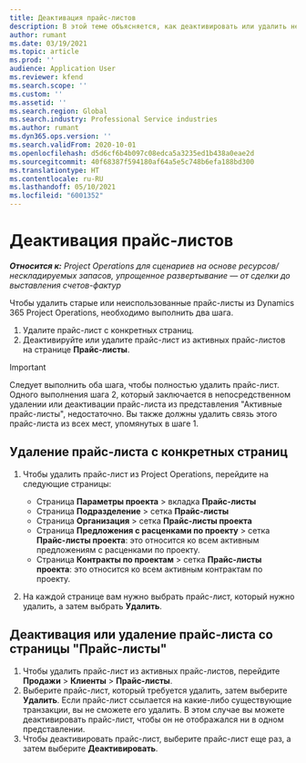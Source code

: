 ```yaml
---
title: Деактивация прайс-листов
description: В этой теме объясняется, как деактивировать или удалить неиспользуемые или старые прайс-листы.
author: rumant
ms.date: 03/19/2021
ms.topic: article
ms.prod: ''
audience: Application User
ms.reviewer: kfend
ms.search.scope: ''
ms.custom: ''
ms.assetid: ''
ms.search.region: Global
ms.search.industry: Professional Service industries
ms.author: rumant
ms.dyn365.ops.version: ''
ms.search.validFrom: 2020-10-01
ms.openlocfilehash: d5d6cf6b4b097c08edca5a3235ed1b438a0eae2d
ms.sourcegitcommit: 40f68387f594180af64a5e5c748b6efa188bd300
ms.translationtype: HT
ms.contentlocale: ru-RU
ms.lasthandoff: 05/10/2021
ms.locfileid: "6001352"
---
```

# <a name="deactivate-price-lists"></a>Деактивация прайс-листов 

_**Относится к:** Project Operations для сценариев на основе ресурсов/нескладируемых запасов, упрощенное развертывание — от сделки до выставления счетов-фактур_

Чтобы удалить старые или неиспользованные прайс-листы из Dynamics 365 Project Operations, необходимо выполнить два шага. 

1. Удалите прайс-лист с конкретных страниц.
2. Деактивируйте или удалите прайс-лист из активных прайс-листов на странице **Прайс-листы**.

>[!IMPORTANT]
> Следует выполнить оба шага, чтобы полностью удалить прайс-лист. Одного выполнения шага 2, который заключается в непосредственном удалении или деактивации прайс-листа из представления "Активные прайс-листы", недостаточно. Вы также должны удалить связь этого прайс-листа из всех мест, упомянутых в шаге 1.

## <a name="delete-the-price-list-from-specific-pages"></a>Удаление прайс-листа с конкретных страниц
1. Чтобы удалить прайс-лист из Project Operations, перейдите на следующие страницы:  

      - Страница **Параметры проекта** > вкладка **Прайс-листы**
      - Страница **Подразделение** > сетка **Прайс-листы**
      - Страница **Организация** > сетка **Прайс-листы проекта**
      - Страница **Предложения с расценками по проекту** > сетка **Прайс-листы проекта**: это относится ко всем активным предложениям с расценками по проекту.
      - Страница **Контракты по проектам** > сетка **Прайс-листы проекта**: это относится ко всем активным контрактам по проекту.

 2. На каждой странице вам нужно выбрать прайс-лист, который нужно удалить, а затем выбрать **Удалить**. 
 
## <a name="delete-or-deactivate-the-price-list-from-the-price-lists-page"></a>Деактивация или удаление прайс-листа со страницы "Прайс-листы"
 
1. Чтобы удалить прайс-лист из активных прайс-листов, перейдите **Продажи** > **Клиенты** > **Прайс-листы**. 
2. Выберите прайс-лист, который требуется удалить, затем выберите **Удалить**. Если прайс-лист ссылается на какие-либо существующие транзакции, вы не сможете его удалить. В этом случае вы можете деактивировать прайс-лист, чтобы он не отображался ни в одном представлении. 
3. Чтобы деактивировать прайс-лист, выберите прайс-лист еще раз, а затем выберите **Деактивировать**.   
